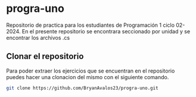 # progra-uno
Repositorio de practica para los estudiantes de Programación 1 ciclo 02-2024. En el presente repositorio se encontrara seccionado por unidad y se encontrar los archivos .cs

## Clonar el repositorio
Para poder extraer los ejercicios que se encuentran en el repositorio puedes hacer una clonacion del mismo con el siguiente comando.
```bash
git clone https://github.com/BryanAvalos23/progra-uno.git
```
